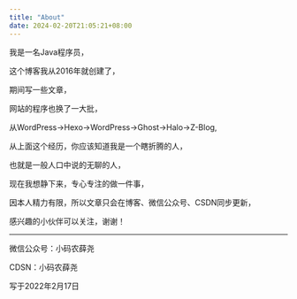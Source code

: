 ```yaml
---
title: "About"
date: 2024-02-20T21:05:21+08:00
---
```


我是一名Java程序员，

这个博客我从2016年就创建了，

期间写一些文章，

网站的程序也换了一大批，

从WordPress->Hexo->WordPress->Ghost->Halo->Z-Blog,

从上面这个经历，你应该知道我是一个瞎折腾的人，

也就是一般人口中说的无聊的人，

现在我想静下来，专心专注的做一件事，

因本人精力有限，所以文章只会在博客、微信公众号、CSDN同步更新，

感兴趣的小伙伴可以关注，谢谢！

--- 
微信公众号：小码农薛尧

CDSN：小码农薛尧

写于2022年2月17日